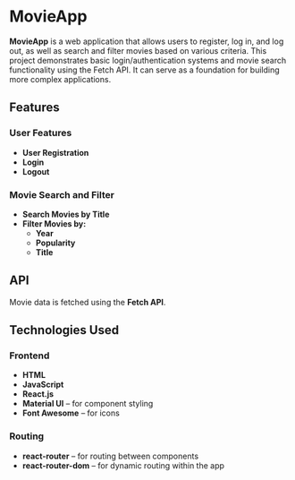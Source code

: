 # MovieApp

**MovieApp** is a web application that allows users to register, log in, and log out, as well as search and filter movies based on various criteria. This project demonstrates basic login/authentication systems and movie search functionality using the Fetch API. It can serve as a foundation for building more complex applications.

## Features

### User Features

- **User Registration**
- **Login**
- **Logout**

### Movie Search and Filter

- **Search Movies by Title**
- **Filter Movies by:**
  - **Year**
  - **Popularity**
  - **Title**

## API

Movie data is fetched using the **Fetch API**.

## Technologies Used

### Frontend

- **HTML**
- **JavaScript**
- **React.js**
- **Material UI** – for component styling
- **Font Awesome** – for icons

### Routing

- **react-router** – for routing between components
- **react-router-dom** – for dynamic routing within the app
